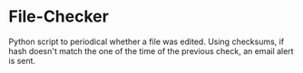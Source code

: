 # File-Checker
Python script to periodical whether a file was edited.
Using checksums, if hash doesn't match the one of the time of the previous check, an email alert is sent.
